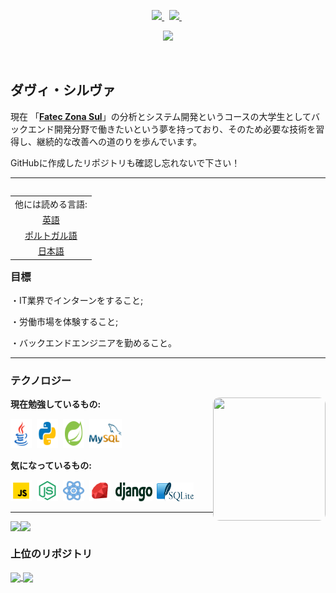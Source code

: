 <p align="center">
  <!-- Badge - LinkedIn -->
  <a href="https://www.linkedin.com/in/davialvessilva">
    <img src="https://img.shields.io/badge/-LinkedIn-0e00cf?style=round-square&logo=Linkedin&logoColor=&link=https://www.linkedin.com/in/davialvessilva">
  </a>
  &nbsp;
  <!-- Badge - 電子メール -->
  <a href="mailto:daviricardo205@gmail.com">
    <img src="https://img.shields.io/badge/-Email-ff0000?style=round-square&logo=gmail&logoColor=white&link=mailto:daviricardo205@gmail.com">
  </a>
  &nbsp;
   <p align="center">
  <!-- Badge - 閲覧数 -->
   <img src= "https://komarev.com/ghpvc/?username=DaviRicardo&color=800080">
  </p>
  &nbsp;
</p>

<!-- 自己紹介 -->
## ダヴィ・シルヴァ
<p> 現在 「<strong><a target="_blank" href="https://www.linkedin.com/company/fatec-zona-sul?originalSubdomain=br">Fatec Zona Sul</a></strong>」の分析とシステム開発というコースの大学生としてバックエンド開発分野で働きたいという夢を持っており、そのため必要な技術を習得し、継続的な改善への道のりを歩んでいます。</p>
<p>GitHubに作成したリポジトリも確認し忘れないで下さい！</p>

---

<!-- 英語、日本語とポルトガル語でのREADME: -->
<table align="right">
 <td>他には読める言語:</td>
    <tr><td align="center"><a href="README_ENG.md">英語</a></td></tr>
    <tr><td align="center"><a href="README.md">ポルトガル語</a></tr>
    <tr><td align="center"><a href="README_JP.md">日本語</a></td></tr>
  </td>
</table>

### 目標

<p>・IT業界でインターンをすること;</p>
<p>・労働市場を体験すること;</p>
<p>・バックエンドエンジニアを勤めること。</p>


---

### テクノロジー

<!-- Yeji ギフ  -->
<img src="./recursos/yejigif.gif" width="180px" height="197px" align="right" style="border-radius: 10px;">

**現在勉強しているもの:**

<p align="left">
  <!-- Java アイコン -->
  <img src="./recursos/icones/java.svg" width="34px" height="47px">&nbsp;
  <!-- Python アイコン -->
  <img src="./recursos/icones/python.svg" width="34px" height="47px">&nbsp;
  <!-- SpringBoot アイコン -->
  <img src="./recursos/icones/springboot.svg" width="34px" height="47px">&nbsp;
  <!-- MySQL アイコン -->
  <img src="./recursos/icones/mysql.svg" width="52x" height="47px">&nbsp;
</p>

**気になっているもの:**

<p align="left">
  <!-- JavaScript アイコン -->
  <img src="./recursos/icones/javascript.svg" width="34px" height="34px">&nbsp;
  <!-- NodeJs　アイコン -->
  <img src="./recursos/icones/nodejs.svg" width="34px" height="34px">&nbsp;
    <!-- ReactNative　アイコン -->
  <img src="./recursos/icones/reactnative.svg" width="34px" height="34px">&nbsp;
  <!-- Ruby　アイコン -->
  <img src="./recursos/icones/ruby.svg" width="34px" height="34px">&nbsp;
  <!-- Django アイコン -->
  <img src="./recursos/icones/django.svg" width="59px" height="30px">&nbsp;
  <!-- SQLite アイコン -->
  <img src="./recursos/icones/sqlite.svg" width="59px" height="30px">&nbsp;
</p>


---

<div style="display: flex;">
    <img align="center" src="https://github-readme-stats-sigma-five.vercel.app/api/top-langs/?username=DaviRicardo&layout=compact&custom_title=最も使用されている言語：&theme=midnight-purple&hide_border=true&locale=en"/>
    <img align="center" src="https://github-readme-stats.vercel.app/api?username=DaviRicardo&theme=midnight-purple&hide=prs,issues,contribs&count_private=true&include_all_commits=true&show_icons=true&hide_border=true&locale=en"/>
</div>

### 上位のリポジトリ

<a href="https://github.com/DaviRicardo/Fatec-Zona-Sul_JavaExercises-Projects">
  <img align="center" src="https://github-readme-stats.vercel.app/api/pin/?username=DaviRicardo&repo=Fatec-Zona-Sul_JavaExercises-Projects&theme=midnight-purple&hide_border=true&show_owner=false" />
</a>
<a href="https://github.com/DaviRicardo/Fatec-Zona-Sul_WebProjetoPadaria">
  <img align="center" src="https://github-readme-stats.vercel.app/api/pin/?username=DaviRicardo&repo=Fatec-Zona-Sul_WebProjetoPadaria&theme=midnight-purple&hide_border=true&show_owner=false" />
</a>
